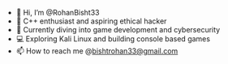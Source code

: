- 👋 Hi, I’m @RohanBisht33
- 👀 C++ enthusiast and aspiring ethical hacker
- 🌱 Currently diving into game development and cybersecurity
- 💻 Exploring Kali Linux and building console based games
- 📫 How to reach me @bishtrohan33@gmail.com

<!---
RohanBisht33/RohanBisht33 is a ✨ special ✨ repository because its `README.md` (this file) appears on your GitHub profile.
You can click the Preview link to take a look at your changes.
--->
